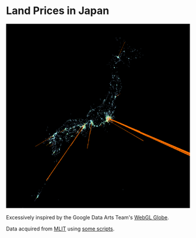 # Land Prices in Japan

[![Land Prices in Japan](img/thumbnail.png)](http://shuheikagawa.com/webland)

Excessively inspired by the Google Data Arts Team's [WebGL Globe](http://www.chromeexperiments.com/globe).

Data acquired from [MLIT](http://www.land.mlit.go.jp/webland/) using [some scripts](https://github.com/shuhei/webland-scraper).
